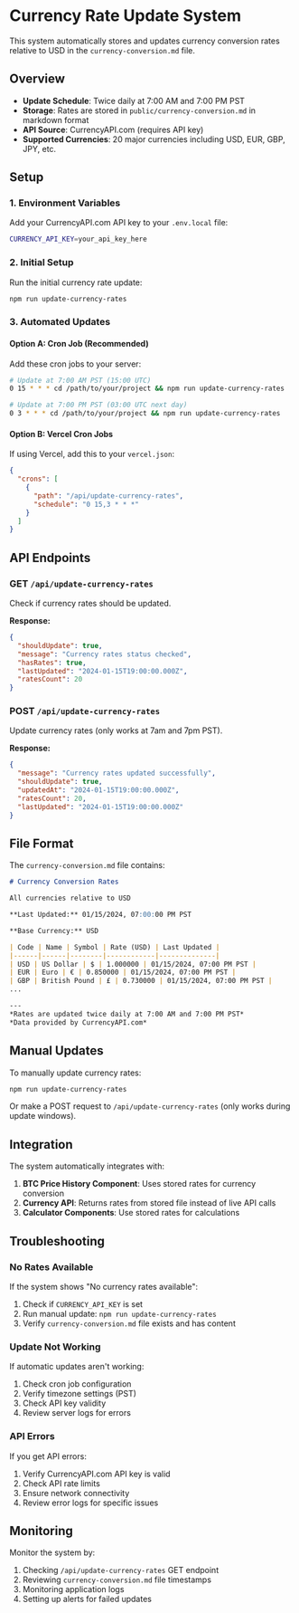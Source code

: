 # Currency Rate Update System

This system automatically stores and updates currency conversion rates relative to USD in the `currency-conversion.md` file.

## Overview

- **Update Schedule**: Twice daily at 7:00 AM and 7:00 PM PST
- **Storage**: Rates are stored in `public/currency-conversion.md` in markdown format
- **API Source**: CurrencyAPI.com (requires API key)
- **Supported Currencies**: 20 major currencies including USD, EUR, GBP, JPY, etc.

## Setup

### 1. Environment Variables

Add your CurrencyAPI.com API key to your `.env.local` file:

```bash
CURRENCY_API_KEY=your_api_key_here
```

### 2. Initial Setup

Run the initial currency rate update:

```bash
npm run update-currency-rates
```

### 3. Automated Updates

#### Option A: Cron Job (Recommended)

Add these cron jobs to your server:

```bash
# Update at 7:00 AM PST (15:00 UTC)
0 15 * * * cd /path/to/your/project && npm run update-currency-rates

# Update at 7:00 PM PST (03:00 UTC next day)
0 3 * * * cd /path/to/your/project && npm run update-currency-rates
```

#### Option B: Vercel Cron Jobs

If using Vercel, add this to your `vercel.json`:

```json
{
  "crons": [
    {
      "path": "/api/update-currency-rates",
      "schedule": "0 15,3 * * *"
    }
  ]
}
```

## API Endpoints

### GET `/api/update-currency-rates`
Check if currency rates should be updated.

**Response:**
```json
{
  "shouldUpdate": true,
  "message": "Currency rates status checked",
  "hasRates": true,
  "lastUpdated": "2024-01-15T19:00:00.000Z",
  "ratesCount": 20
}
```

### POST `/api/update-currency-rates`
Update currency rates (only works at 7am and 7pm PST).

**Response:**
```json
{
  "message": "Currency rates updated successfully",
  "shouldUpdate": true,
  "updatedAt": "2024-01-15T19:00:00.000Z",
  "ratesCount": 20,
  "lastUpdated": "2024-01-15T19:00:00.000Z"
}
```

## File Format

The `currency-conversion.md` file contains:

```markdown
# Currency Conversion Rates

All currencies relative to USD

**Last Updated:** 01/15/2024, 07:00:00 PM PST

**Base Currency:** USD

| Code | Name | Symbol | Rate (USD) | Last Updated |
|------|------|--------|------------|--------------|
| USD | US Dollar | $ | 1.000000 | 01/15/2024, 07:00 PM PST |
| EUR | Euro | € | 0.850000 | 01/15/2024, 07:00 PM PST |
| GBP | British Pound | £ | 0.730000 | 01/15/2024, 07:00 PM PST |
...

---
*Rates are updated twice daily at 7:00 AM and 7:00 PM PST*
*Data provided by CurrencyAPI.com*
```

## Manual Updates

To manually update currency rates:

```bash
npm run update-currency-rates
```

Or make a POST request to `/api/update-currency-rates` (only works during update windows).

## Integration

The system automatically integrates with:

1. **BTC Price History Component**: Uses stored rates for currency conversion
2. **Currency API**: Returns rates from stored file instead of live API calls
3. **Calculator Components**: Use stored rates for calculations

## Troubleshooting

### No Rates Available
If the system shows "No currency rates available":

1. Check if `CURRENCY_API_KEY` is set
2. Run manual update: `npm run update-currency-rates`
3. Verify `currency-conversion.md` file exists and has content

### Update Not Working
If automatic updates aren't working:

1. Check cron job configuration
2. Verify timezone settings (PST)
3. Check API key validity
4. Review server logs for errors

### API Errors
If you get API errors:

1. Verify CurrencyAPI.com API key is valid
2. Check API rate limits
3. Ensure network connectivity
4. Review error logs for specific issues

## Monitoring

Monitor the system by:

1. Checking `/api/update-currency-rates` GET endpoint
2. Reviewing `currency-conversion.md` file timestamps
3. Monitoring application logs
4. Setting up alerts for failed updates 